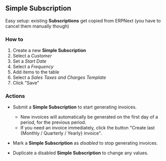 ## Simple Subscription

Easy setup: existing **Subscriptions** get copied from ERPNext (you have to cancel them manually though)

### How to

1. Create a new **Simple Subscription**
2. Select a _Customer_
3. Set a _Start Date_
4. Select a _Frequency_
5. Add items to the table
6. Select a _Sales Taxes and Charges Template_
7. Click "Save"

### Actions

- Submit a **Simple Subscription** to start generating invoices.

    - New invoices will automatically be generated on the first day of a period, for the previous period.
    - If you need an invoice immediately, click the button "Create last {Monthly / Quarterly / Yearly} invoice".

- Mark a **Simple Subscription** as _disabled_ to stop generating invoices.
- Duplicate a disabled **Simple Subscription** to change any values.
